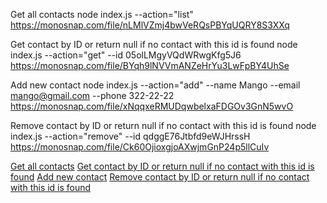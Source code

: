 Get all contacts
node index.js --action="list"
https://monosnap.com/file/nLMlVZmj4bwVeRQsPBYqUQRY8S3XXq

Get contact by ID or return null if no contact with this id is found
node index.js --action="get" --id 05olLMgyVQdWRwgKfg5J6
https://monosnap.com/file/BYqh9lNVVmANZeHrYu3LwFpBY4UhSe

Add new contact
node index.js --action="add" --name Mango --email mango@gmail.com --phone 322-22-22
https://monosnap.com/file/xNqqxeRMUDqwbelxaFDGOv3GnN5wvO

Remove contact by ID or return null if no contact with this id is found
node index.js --action="remove" --id qdggE76Jtbfd9eWJHrssH
https://monosnap.com/file/Ck60OjioxgjoAXwjmGnP24p5llCuIv


[Get all contacts](node%20index.js%20--action%3D%22list%22)
[Get contact by ID or return null if no contact with this id is found](node%20index.js%20--action%3D%22get%22%20--id%2005olLMgyVQdWRwgKfg5J6)
[Add new contact](node%20index.js%20--action%3D%22add%22%20--name%20Mango%20--email%20mango%40gmail.com%20--phone%20322-22-22)
[Remove contact by ID or return null if no contact with this id is found](node%20index.js%20--action%3D%22remove%22%20--id%20qdggE76Jtbfd9eWJHrssH)

